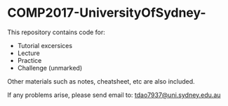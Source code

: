# COMP2017-UniversityOfSydney-

This repository contains code for:
* Tutorial excersices
* Lecture
* Practice
* Challenge (unmarked)

Other materials such as notes, cheatsheet, etc are also included.

If any problems arise, please send email to: tdao7937@uni.sydney.edu.au
